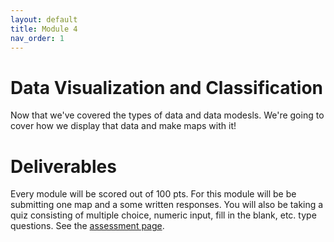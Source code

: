 ```yaml
---
layout: default
title: Module 4
nav_order: 1
---
```


# Data Visualization and Classification

Now that we've covered the types of data and data modesls.  We're going to cover how we display that data and make maps with it!

# Deliverables

Every module will be scored out of 100 pts.  For this module will be be submitting one map and a some written responses.  You will also be taking a quiz consisting of multiple choice, numeric input, fill in the blank, etc. type questions.  See the [assessment page](docs/Assessment.md).